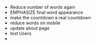 - Reduce number of words again
- EMPHASIZE final word appearance
- make the countdown a real countdown
- reduce words on mobile
- update about page
- test Users
- 